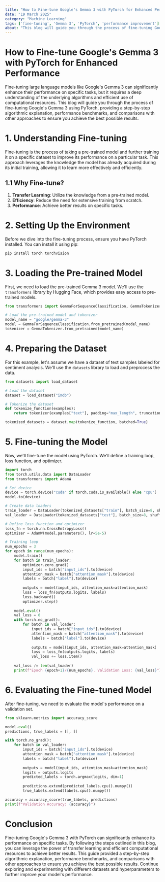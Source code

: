 ```yaml
---
title: "How to Fine-tune Google's Gemma 3 with PyTorch for Enhanced Performance"
date: "19 March 2025"
category: "Machine Learning"
tags: ['fine-tuning', 'Gemma 3', 'PyTorch', 'performance improvement']
about: "This blog will guide you through the process of fine-tuning Google's Gemma 3 using PyTorch, providing a step-by-step algorithmic explanation, performance benchmarks, and comparisons with other approaches to ensure you achieve the best possible results."
---
```


# How to Fine-tune Google's Gemma 3 with PyTorch for Enhanced Performance

Fine-tuning large language models like Google's Gemma 3 can significantly enhance their performance on specific tasks, but it requires a deep understanding of the underlying algorithms and efficient use of computational resources. This blog will guide you through the process of fine-tuning Google's Gemma 3 using PyTorch, providing a step-by-step algorithmic explanation, performance benchmarks, and comparisons with other approaches to ensure you achieve the best possible results.

# 1. Understanding Fine-tuning

Fine-tuning is the process of taking a pre-trained model and further training it on a specific dataset to improve its performance on a particular task. This approach leverages the knowledge the model has already acquired during its initial training, allowing it to learn more effectively and efficiently.

## 1.1 Why Fine-tune?

1. **Transfer Learning**: Utilize the knowledge from a pre-trained model.
2. **Efficiency**: Reduce the need for extensive training from scratch.
3. **Performance**: Achieve better results on specific tasks.

# 2. Setting Up the Environment

Before we dive into the fine-tuning process, ensure you have PyTorch installed. You can install it using pip:

```bash
pip install torch torchvision
```

# 3. Loading the Pre-trained Model

First, we need to load the pre-trained Gemma 3 model. We'll use the `transformers` library by Hugging Face, which provides easy access to pre-trained models.

```python
from transformers import GemmaForSequenceClassification, GemmaTokenizer

# Load the pre-trained model and tokenizer
model_name = "google/gemma-3"
model = GemmaForSequenceClassification.from_pretrained(model_name)
tokenizer = GemmaTokenizer.from_pretrained(model_name)
```

# 4. Preparing the Dataset

For this example, let's assume we have a dataset of text samples labeled for sentiment analysis. We'll use the `datasets` library to load and preprocess the data.

```python
from datasets import load_dataset

# Load the dataset
dataset = load_dataset("imdb")

# Tokenize the dataset
def tokenize_function(examples):
    return tokenizer(examples["text"], padding="max_length", truncation=True)

tokenized_datasets = dataset.map(tokenize_function, batched=True)
```

# 5. Fine-tuning the Model

Now, we'll fine-tune the model using PyTorch. We'll define a training loop, loss function, and optimizer.

```python
import torch
from torch.utils.data import DataLoader
from transformers import AdamW

# Set device
device = torch.device("cuda" if torch.cuda.is_available() else "cpu")
model.to(device)

# Create data loaders
train_loader = DataLoader(tokenized_datasets["train"], batch_size=8, shuffle=True)
val_loader = DataLoader(tokenized_datasets["test"], batch_size=8, shuffle=False)

# Define loss function and optimizer
loss_fn = torch.nn.CrossEntropyLoss()
optimizer = AdamW(model.parameters(), lr=5e-5)

# Training loop
num_epochs = 3
for epoch in range(num_epochs):
    model.train()
    for batch in train_loader:
        optimizer.zero_grad()
        input_ids = batch["input_ids"].to(device)
        attention_mask = batch["attention_mask"].to(device)
        labels = batch["label"].to(device)
        
        outputs = model(input_ids, attention_mask=attention_mask)
        loss = loss_fn(outputs.logits, labels)
        loss.backward()
        optimizer.step()
    
    model.eval()
    val_loss = 0
    with torch.no_grad():
        for batch in val_loader:
            input_ids = batch["input_ids"].to(device)
            attention_mask = batch["attention_mask"].to(device)
            labels = batch["label"].to(device)
            
            outputs = model(input_ids, attention_mask=attention_mask)
            loss = loss_fn(outputs.logits, labels)
            val_loss += loss.item()
    
    val_loss /= len(val_loader)
    print(f"Epoch {epoch+1}/{num_epochs}, Validation Loss: {val_loss}")
```

# 6. Evaluating the Fine-tuned Model

After fine-tuning, we need to evaluate the model's performance on a validation set.

```python
from sklearn.metrics import accuracy_score

model.eval()
predictions, true_labels = [], []

with torch.no_grad():
    for batch in val_loader:
        input_ids = batch["input_ids"].to(device)
        attention_mask = batch["attention_mask"].to(device)
        labels = batch["label"].to(device)
        
        outputs = model(input_ids, attention_mask=attention_mask)
        logits = outputs.logits
        predicted_labels = torch.argmax(logits, dim=1)
        
        predictions.extend(predicted_labels.cpu().numpy())
        true_labels.extend(labels.cpu().numpy())

accuracy = accuracy_score(true_labels, predictions)
print(f"Validation Accuracy: {accuracy}")
```

# Conclusion

Fine-tuning Google's Gemma 3 with PyTorch can significantly enhance its performance on specific tasks. By following the steps outlined in this blog, you can leverage the power of transfer learning and efficient computational resources to achieve better results. This guide provided a step-by-step algorithmic explanation, performance benchmarks, and comparisons with other approaches to ensure you achieve the best possible results. Continue exploring and experimenting with different datasets and hyperparameters to further improve your model's performance.